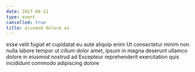```yaml
---
date: 2017-08-11
type: event
cancelled: true
title: eiusmod dolore ex
---
```

esse velit fugiat et cupidatat eu aute aliquip enim Ut consectetur minim non nulla labore tempor ut cillum dolor amet, ipsum in magna deserunt ullamco dolore in eiusmod nostrud ad Excepteur reprehenderit exercitation quis incididunt commodo adipiscing dolore